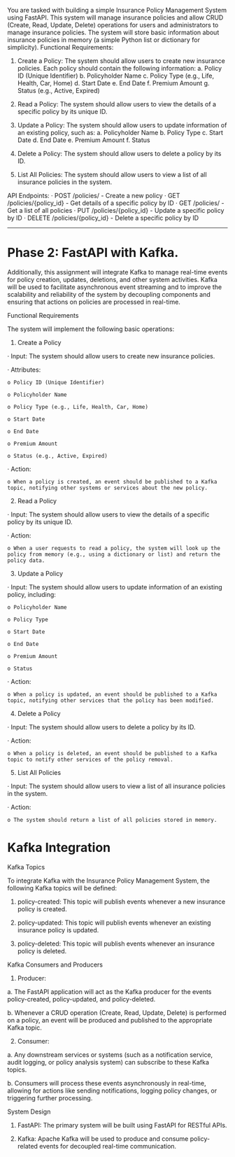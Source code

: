 You are tasked with building a simple Insurance Policy Management System using FastAPI. This system will manage insurance policies and allow CRUD (Create, Read, Update, Delete) operations for users and administrators to manage insurance policies. The system will store basic information about insurance policies in memory (a simple Python list or dictionary for simplicity).
Functional Requirements:

1. Create a Policy: The system should allow users to create new insurance policies. Each policy should contain the following information:
  a. Policy ID (Unique Identifier)
  b. Policyholder Name
  c. Policy Type (e.g., Life, Health, Car, Home)
  d. Start Date
  e. End Date
  f. Premium Amount
  g. Status (e.g., Active, Expired)

2. Read a Policy: The system should allow users to view the details of a specific policy by its unique ID.

3. Update a Policy: The system should allow users to update information of an existing policy, such as:
a. Policyholder Name
b. Policy Type
c. Start Date
d. End Date
e. Premium Amount
f. Status

4. Delete a Policy: The system should allow users to delete a policy by its ID.

5. List All Policies: The system should allow users to view a list of all insurance policies in the system.

API Endpoints:
· POST /policies/ - Create a new policy
· GET /policies/{policy_id} - Get details of a specific policy by ID
· GET /policies/ - Get a list of all policies
· PUT /policies/{policy_id} - Update a specific policy by ID
· DELETE /policies/{policy_id} - Delete a specific policy by ID

---
# Phase 2: FastAPI with Kafka.

Additionally, this assignment will integrate Kafka to manage real-time events for policy creation, updates, deletions, and other system activities. Kafka will be used to facilitate asynchronous event streaming and to improve the scalability and reliability of the system by decoupling components and ensuring that actions on policies are processed in real-time.


Functional Requirements

The system will implement the following basic operations:

1. Create a Policy

  · Input: The system should allow users to create new insurance policies.

  · Attributes:

    o Policy ID (Unique Identifier)

    o Policyholder Name

    o Policy Type (e.g., Life, Health, Car, Home)

    o Start Date

    o End Date

    o Premium Amount

    o Status (e.g., Active, Expired)

  · Action:

    o When a policy is created, an event should be published to a Kafka topic, notifying other systems or services about the new policy.

2. Read a Policy

  · Input: The system should allow users to view the details of a specific policy by its unique ID.

  · Action:

    o When a user requests to read a policy, the system will look up the policy from memory (e.g., using a dictionary or list) and return the policy data.

3. Update a Policy

  · Input: The system should allow users to update information of an existing policy, including:

    o Policyholder Name

    o Policy Type

    o Start Date

    o End Date

    o Premium Amount

    o Status

  · Action:

    o When a policy is updated, an event should be published to a Kafka topic, notifying other services that the policy has been modified.

4. Delete a Policy

  · Input: The system should allow users to delete a policy by its ID.

  · Action:

    o When a policy is deleted, an event should be published to a Kafka topic to notify other services of the policy removal.

5. List All Policies

  · Input: The system should allow users to view a list of all insurance policies in the system.

  · Action:

    o The system should return a list of all policies stored in memory.


# Kafka Integration

Kafka Topics

To integrate Kafka with the Insurance Policy Management System, the following Kafka topics will be defined:

1. policy-created: This topic will publish events whenever a new insurance policy is created.

2. policy-updated: This topic will publish events whenever an existing insurance policy is updated.

3. policy-deleted: This topic will publish events whenever an insurance policy is deleted.

Kafka Consumers and Producers

1. Producer:

a. The FastAPI application will act as the Kafka producer for the events policy-created, policy-updated, and policy-deleted.

b. Whenever a CRUD operation (Create, Read, Update, Delete) is performed on a policy, an event will be produced and published to the appropriate Kafka topic.

2. Consumer:

a. Any downstream services or systems (such as a notification service, audit logging, or policy analysis system) can subscribe to these Kafka topics.

b. Consumers will process these events asynchronously in real-time, allowing for actions like sending notifications, logging policy changes, or triggering further processing.


System Design

1. FastAPI: The primary system will be built using FastAPI for RESTful APIs.

2. Kafka: Apache Kafka will be used to produce and consume policy-related events for decoupled real-time communication.